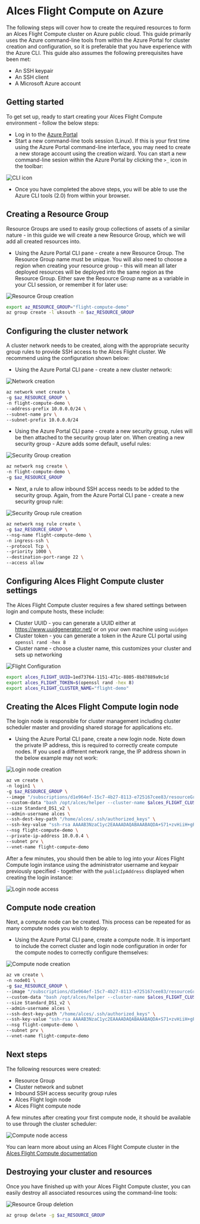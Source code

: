 Alces Flight Compute on Azure
=============================

The following steps will cover how to create the required resources to form an Alces Flight Compute cluster on Azure public cloud. This guide primarily uses the Azure command-line tools from within the Azure Portal for cluster creation and configuration, so it is preferable that you have experience with the Azure CLI. This guide also assumes the following prerequisites have been met:

* An SSH keypair
* An SSH client
* A Microsoft Azure account

Getting started
---------------

To get set up, ready to start creating your Alces Flight Compute environment - follow the below steps:

* Log in to the [Azure Portal](https://portal.azure.com)
* Start a new command-line tools session (Linux). If this is your first time using the Azure Portal command-line interface, you may need to create a new storage account using the creation wizard. You can start a new command-line sesion within the Azure Portal by clicking the `>_` icon in the toolbar:

![CLI icon](https://s3-eu-west-1.amazonaws.com/flight-appliance-support/images/azure-cli.png)

* Once you have completed the above steps, you will be able to use the Azure CLI tools (2.0) from within your browser.

Creating a Resource Group
-------------------------

Resource Groups are used to easily group collections of assets of a similar nature - in this guide we will create a new Resource Group, which we will add all created resources into.

* Using the Azure Portal CLI pane - create a new Resource Group. The Resource Group name must be unique. You will also need to choose a region when creating your resource group - this will mean all later deployed resources will be deployed into the same region as the Resource Group. Either save the Resource Group name as a variable in your CLI session, or remember it for later use:

![Resource Group creation](https://s3-eu-west-1.amazonaws.com/flight-appliance-support/images/azure-resourcegroup.png)

```bash
export az_RESOURCE_GROUP="flight-compute-demo"
az group create -l uksouth -n $az_RESOURCE_GROUP
```

Configuring the cluster network
-------------------------------

A cluster network needs to be created, along with the appropriate security group rules to provide SSH access to the Alces Flight cluster. We recommend using the configuration shown below:

* Using the Azure Portal CLI pane - create a new cluster network:

![Network creation](https://s3-eu-west-1.amazonaws.com/flight-appliance-support/images/azure-resourcegroup.png)

```bash
az network vnet create \
-g $az_RESOURCE_GROUP \
-n flight-compute-demo \
--address-prefix 10.0.0.0/24 \
--subnet-name prv \
--subnet-prefix 10.0.0.0/24
```

* Using the Azure Portal CLI pane - create a new security group, rules will be then attached to the security group later on. When creating a new security group - Azure adds some default, useful rules:

![Security Group creation](https://s3-eu-west-1.amazonaws.com/flight-appliance-support/images/azure-securitygroup.png)

```bash
az network nsg create \
-n flight-compute-demo \
-g $az_RESOURCE_GROUP
```

* Next, a rule to allow inbound SSH access needs to be added to the security group. Again, from the Azure Portal CLI pane - create a new security group rule:

![Security Group rule creation](https://s3-eu-west-1.amazonaws.com/flight-appliance-support/images/azure-securitygrouprule.png)

```bash
az network nsg rule create \
-g $az_RESOURCE_GROUP \
--nsg-name flight-compute-demo \
-n ingress-ssh \
--protocol Tcp \
--priority 1000 \
--destination-port-range 22 \
--access allow
```

Configuring Alces Flight Compute cluster settings
-------------------------------------------------

The Alces Flight Compute cluster requires a few shared settings between login and compute hosts, these include:

* Cluster UUID - you can generate a UUID either at https://www.uuidgenerator.net/ or on your own machine using `uuidgen`
* Cluster token - you can generate a token in the Azure CLI portal using `openssl rand -hex 8`
* Cluster name - choose a cluster name, this customizes your cluster and sets up networking

![Flight Configuration](https://s3-eu-west-1.amazonaws.com/flight-appliance-support/images/azure-flightconfig.png)

```bash
export alces_FLIGHT_UUID=1ed73764-1151-471c-8805-8b87889a9c1d
export alces_FLIGHT_TOKEN=$(openssl rand -hex 8)
export alces_FLIGHT_CLUSTER_NAME="flight-demo"
```

Creating the Alces Flight Compute login node
--------------------------------------------

The login node is responsible for cluster management including cluster scheduler master and providing shared storage for applications etc.

* Using the Azure Portal CLI pane, create a new login node. Note down the private IP address, this is required to correctly create compute nodes. If you used a different network range, the IP address shown in the below example may not work:

![Login node creation](https://s3-eu-west-1.amazonaws.com/flight-appliance-support/images/azure-login1.png)

```bash
az vm create \
-n login1 \
-g $az_RESOURCE_GROUP \
--image "/subscriptions/d1e964ef-15c7-4b27-8113-e725167cee83/resourceGroups/alcesflight/providers/Microsoft.Compute/images/alces-flight-compute-1.0.0-beta" \
--custom-data "bash /opt/alces/helper --cluster-name $alces_FLIGHT_CLUSTER_NAME --type master --uuid $alces_FLIGHT_UUID --token $alces_FLIGHT_TOKEN" \
--size Standard_DS1_v2 \
--admin-username alces \
--ssh-dest-key-path "/home/alces/.ssh/authorized_keys" \
--ssh-key-value "ssh-rsa AAAAB3NzaC1yc2EAAAADAQABAAABAQDA+S71+zvHiiH+gFFCSsMs+VZIRLeh29JeDu5z5Y0F+Sg1kmLOQLqr7u2qA6FHTwz4vMMvqW2h3mvYUvW2nGOJec9fkY2cCPrFzSvu/6+44Zirv9Zmm7l9Brozj+7jdatNTmTlfEXUlGZIMxOeXdC/Shkmrajadg9pngaCnzxZaoFFoXfnY5Xf/dR/dgbnHr9tKHY7jDMggFnPEvC8NUCAFYg2HuZVfFjiYn4ptv00TYFhf1m2RX/RNUzR+qpltOZEYww3YAb2MgTZtWgQQPmOCAjbwnLSmwvuijEAiVLlE/wKqI05wr1z2viVC1r9u7Cg+uOD/4X8adoyALx+grsv" \
--nsg flight-compute-demo \
--private-ip-address 10.0.0.4 \
--subnet prv \
--vnet-name flight-compute-demo
```

After a few minutes, you should then be able to log into your Alces Flight Compute login instance using the administrator username and keypair previously specified - together with the `publicIpAddress` displayed when creating the login instance:

![Login node access](https://s3-eu-west-1.amazonaws.com/flight-appliance-support/images/azure-login1access.png)

Compute node creation
---------------------

Next, a compute node can be created. This process can be repeated for as many compute nodes you wish to deploy.

* Using the Azure Portal CLI pane, create a compute node. It is important to include the correct cluster and login node configuration in order for the compute nodes to correctly configure themselves:

![Compute node creation](https://s3-eu-west-1.amazonaws.com/flight-appliance-support/images/azure-node01.png)

```bash
az vm create \
-n node01 \
-g $az_RESOURCE_GROUP \
--image "/subscriptions/d1e964ef-15c7-4b27-8113-e725167cee83/resourceGroups/alcesflight/providers/Microsoft.Compute/images/alces-flight-compute-1.0.0-beta" \
--custom-data "bash /opt/alces/helper --cluster-name $alces_FLIGHT_CLUSTER_NAME --type slave --master-ip 10.0.0.4 --uuid $alces_FLIGHT_UUID --token $alces_FLIGHT_TOKEN" \
--size Standard_DS1_v2 \
--admin-username alces \
--ssh-dest-key-path "/home/alces/.ssh/authorized_keys" \
--ssh-key-value "ssh-rsa AAAAB3NzaC1yc2EAAAADAQABAAABAQDA+S71+zvHiiH+gFFCSsMs+VZIRLeh29JeDu5z5Y0F+Sg1kmLOQLqr7u2qA6FHTwz4vMMvqW2h3mvYUvW2nGOJec9fkY2cCPrFzSvu/6+44Zirv9Zmm7l9Brozj+7jdatNTmTlfEXUlGZIMxOeXdC/Shkmrajadg9pngaCnzxZaoFFoXfnY5Xf/dR/dgbnHr9tKHY7jDMggFnPEvC8NUCAFYg2HuZVfFjiYn4ptv00TYFhf1m2RX/RNUzR+qpltOZEYww3YAb2MgTZtWgQQPmOCAjbwnLSmwvuijEAiVLlE/wKqI05wr1z2viVC1r9u7Cg+uOD/4X8adoyALx+grsv" \
--nsg flight-compute-demo \
--subnet prv \
--vnet-name flight-compute-demo
```

Next steps
----------

The following resources were created:

* Resource Group
* Cluster network and subnet
* Inbound SSH access security group rules
* Alces Flight login node
* Alces Flight compute node

A few minutes after creating your first compute node, it should be available to use through the cluster scheduler:

![Compute node access](https://s3-eu-west-1.amazonaws.com/flight-appliance-support/images/azure-node01access.png)

You can learn more about using an Alces Flight Compute cluster in the [Alces Flight Compute documentation](http://docs.alces-flight.com)

Destroying your cluster and resources
-------------------------------------

Once you have finished up with your Alces Flight Compute cluster, you can easily destroy all associated resources using the command-line tools:

![Resource Group deletion](https://s3-eu-west-1.amazonaws.com/flight-appliance-support/images/azure-resourcegroupdelete.png)

```bash
az group delete -g $az_RESOURCE_GROUP
```
